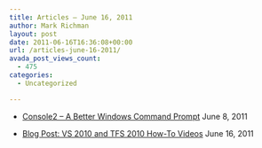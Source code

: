 ```yaml
---
title: Articles – June 16, 2011
author: Mark Richman
layout: post
date: 2011-06-16T16:36:08+00:00
url: /articles-june-16-2011/
avada_post_views_count:
  - 475
categories:
  - Uncategorized

---
```

  * [Console2 &#8211; A Better Windows Command Prompt][1]
June 8, 2011 

  * [Blog Post: VS 2010 and TFS 2010 How-To Videos][2]
June 16, 2011 </ul>

 [1]: http://feedproxy.google.com/~r/ScottHanselman/~3/00Aniy-bYhk/Console2ABetterWindowsCommandPrompt.aspx
 [2]: http://blogs.msdn.com/b/aaronbjork/archive/2011/06/16/vs-2010-and-tfs-2010-how-to-videos.aspx